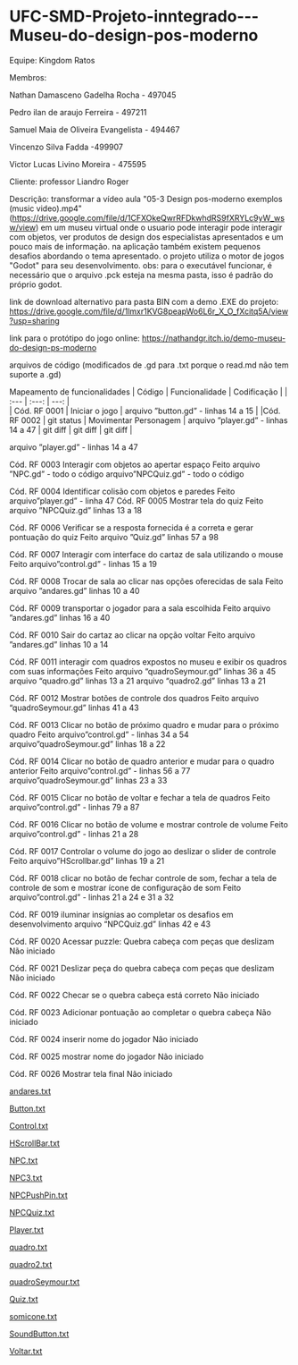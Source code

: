 # UFC-SMD-Projeto-inntegrado---Museu-do-design-pos-moderno

Equipe: Kingdom Ratos


Membros:

  Nathan Damasceno Gadelha Rocha - 497045
  
  Pedro ilan de araujo Ferreira - 497211
  
  Samuel Maia de Oliveira Evangelista - 494467
  
  Vincenzo Silva Fadda -499907
  
  Victor Lucas Livino Moreira - 475595
  
Cliente: professor Liandro Roger

Descrição: transformar a vídeo aula "05-3 Design pos-moderno exemplos (music video).mp4"(https://drive.google.com/file/d/1CFXOkeQwrRFDkwhdRS9fXRYLc9yW_wsw/view) em um museu virtual onde o usuario pode interagir pode interagir com objetos, ver produtos de design dos especialistas apresentados e um pouco mais de informação. na aplicação também existem pequenos desafios abordando o tema apresentado. o projeto utiliza o motor de jogos "Godot" para seu desenvolvimento.
obs: para o executável funcionar, é necessário que o arquivo .pck esteja na mesma pasta, isso é padrão do próprio godot.

link de download alternativo para pasta BIN com a demo .EXE do projeto: https://drive.google.com/file/d/1lmxr1KVG8peapWo6L6r_X_O_fXcitq5A/view?usp=sharing

link para o protótipo do jogo online: https://nathandgr.itch.io/demo-museu-do-design-ps-moderno

arquivos de código (modificados de .gd para .txt porque o read.md não tem suporte a .gd)

Mapeamento de funcionalidades
|  Código               |  Funcionalidade                |                    Codificação                  |
| :---                 |            :---:                |                           ---:                  |  
| Cód. RF 0001        |     Iniciar o jogo               |       arquivo ”button.gd” - linhas 14 a 15      |
|Cód. RF 0002 | git status     | Movimentar Personagem   |     arquivo ”player.gd” - linhas 14 a 47
| git diff     | git diff       | git diff               |




arquivo ”player.gd” - linhas 14 a 47

Cód. RF 0003
Interagir com objetos ao apertar espaço
Feito
arquivo ”NPC.gd” - todo o código
arquivo”NPCQuiz.gd” - todo o código

Cód. RF 0004
Identificar colisão com objetos e paredes
Feito
arquivo”player.gd” - linha 47
Cód. RF 0005
Mostrar tela do quiz
Feito
arquivo ”NPCQuiz.gd” linhas 13 a 18

Cód. RF 0006
Verificar se a resposta fornecida é a correta e gerar pontuação do quiz
Feito
arquivo ”Quiz.gd” linhas 57 a 98

Cód. RF 0007
Interagir com interface do cartaz de sala utilizando o mouse 
Feito
arquivo”control.gd” - linhas 15 a 19

Cód. RF 0008
Trocar de sala ao clicar nas opções oferecidas de sala
Feito
arquivo ”andares.gd” linhas 10 a 40

Cód. RF 0009
transportar o jogador para a sala escolhida
Feito
arquivo ”andares.gd” linhas 16 a 40

Cód. RF 0010
Sair do cartaz ao clicar na opção voltar
Feito
arquivo ”andares.gd” linhas 10 a 14

Cód. RF 0011
interagir com quadros expostos no museu e exibir os quadros com suas informações
Feito
arquivo “quadroSeymour.gd” linhas 36 a 45
arquivo “quadro.gd” linhas 13 a 21
arquivo “quadro2.gd” linhas 13 a 21

Cód. RF 0012
Mostrar botões de controle dos quadros
Feito
arquivo “quadroSeymour.gd” linhas 41 a 43

Cód. RF 0013
Clicar no botão de próximo quadro e mudar para o próximo quadro
Feito
arquivo”control.gd” - linhas 34 a 54
arquivo”quadroSeymour.gd” linhas 18 a 22

Cód. RF 0014
Clicar no botão de quadro anterior e mudar para o quadro anterior
Feito
arquivo”control.gd” - linhas 56 a 77
arquivo”quadroSeymour.gd” linhas 23 a 33

Cód. RF 0015
Clicar no botão de voltar e fechar a tela de quadros
Feito 
arquivo”control.gd” - linhas 79 a 87

Cód. RF 0016
Clicar no botão de volume e mostrar controle de volume
Feito
arquivo”control.gd” - linhas 21 a 28

Cód. RF 0017
Controlar o volume do jogo ao deslizar o slider de controle
Feito
arquivo”HScrollbar.gd” linhas 19 a 21

Cód. RF 0018
clicar no botão de fechar controle de som, fechar a tela de controle de som e mostrar ícone de configuração de som
Feito
arquivo”control.gd” - linhas 21 a 24 e 31 a 32

Cód. RF 0019
iluminar insígnias ao completar os desafios
em desenvolvimento
arquivo “NPCQuiz.gd” linhas 42 e 43

Cód. RF 0020
Acessar puzzle: Quebra cabeça com peças que deslizam
Não iniciado


Cód. RF 0021
Deslizar peça do quebra cabeça com peças que deslizam
Não iniciado


Cód. RF 0022
Checar se o quebra cabeça está correto
Não iniciado


Cód. RF 0023
Adicionar pontuação ao completar o quebra cabeça
Não iniciado


Cód. RF 0024
inserir nome do jogador
Não iniciado


Cód. RF 0025
mostrar nome do jogador
Não iniciado


Cód. RF 0026
Mostrar tela final
Não iniciado





[andares.txt](https://github.com/KingdomRatos/UFC-SMD-Projeto-inntegrado---Museu-do-design-pos-moderno/files/7850520/andares.txt)

[Button.txt](https://github.com/KingdomRatos/UFC-SMD-Projeto-inntegrado---Museu-do-design-pos-moderno/files/7850521/Button.txt)

[Control.txt](https://github.com/KingdomRatos/UFC-SMD-Projeto-inntegrado---Museu-do-design-pos-moderno/files/7850522/Control.txt)

[HScrollBar.txt](https://github.com/KingdomRatos/UFC-SMD-Projeto-inntegrado---Museu-do-design-pos-moderno/files/7850523/HScrollBar.txt)

[NPC.txt](https://github.com/KingdomRatos/UFC-SMD-Projeto-inntegrado---Museu-do-design-pos-moderno/files/7850524/NPC.txt)

[NPC3.txt](https://github.com/KingdomRatos/UFC-SMD-Projeto-inntegrado---Museu-do-design-pos-moderno/files/7850525/NPC3.txt)

[NPCPushPin.txt](https://github.com/KingdomRatos/UFC-SMD-Projeto-inntegrado---Museu-do-design-pos-moderno/files/7850526/NPCPushPin.txt)

[NPCQuiz.txt](https://github.com/KingdomRatos/UFC-SMD-Projeto-inntegrado---Museu-do-design-pos-moderno/files/7850527/NPCQuiz.txt)

[Player.txt](https://github.com/KingdomRatos/UFC-SMD-Projeto-inntegrado---Museu-do-design-pos-moderno/files/7850528/Player.txt)

[quadro.txt](https://github.com/KingdomRatos/UFC-SMD-Projeto-inntegrado---Museu-do-design-pos-moderno/files/7850529/quadro.txt)

[quadro2.txt](https://github.com/KingdomRatos/UFC-SMD-Projeto-inntegrado---Museu-do-design-pos-moderno/files/7850530/quadro2.txt)

[quadroSeymour.txt](https://github.com/KingdomRatos/UFC-SMD-Projeto-inntegrado---Museu-do-design-pos-moderno/files/7850531/quadroSeymour.txt)

[Quiz.txt](https://github.com/KingdomRatos/UFC-SMD-Projeto-inntegrado---Museu-do-design-pos-moderno/files/7850532/Quiz.txt)

[somicone.txt](https://github.com/KingdomRatos/UFC-SMD-Projeto-inntegrado---Museu-do-design-pos-moderno/files/7850533/somicone.txt)

[SoundButton.txt](https://github.com/KingdomRatos/UFC-SMD-Projeto-inntegrado---Museu-do-design-pos-moderno/files/7850534/SoundButton.txt)

[Voltar.txt](https://github.com/KingdomRatos/UFC-SMD-Projeto-inntegrado---Museu-do-design-pos-moderno/files/7850535/Voltar.txt)








